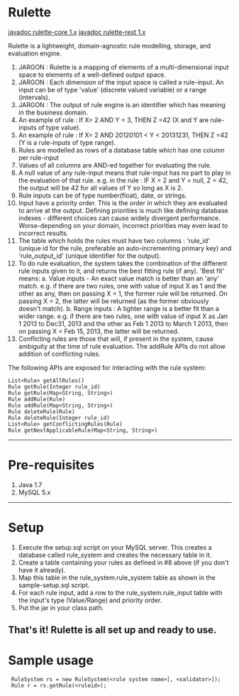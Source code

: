 # Rulette

[javadoc rulette-core 1.x](http://kislayverma.github.io/Rulette/1.x/rulette-core)
[javadoc rulette-rest 1.x](http://kislayverma.github.io/Rulette/1.x/rulette-rest)

Rulette is a lightweight, domain-agnostic rule modelling, storage, and evaluation engine.

 1. JARGON : Rulette is a mapping of elements of a multi-dimensional input space to elements of a well-defined output space.
 2. JARGON : Each dimension of the input space is called a rule-input. An input can be of type 'value' (discrete valued variable) or a range (intervals).
 3. JARGON : The output of rule engine is an identifier which has meaning in the business domain.
 4. An example of rule : If X= 2 AND Y = 3, THEN Z =42 (X and Y are rule-inputs of type value).
 5. An example of rule : If X= 2 AND 20120101 < Y < 20131231, THEN Z =42 (Y is a rule-inputs of type range).
 6. Rules are modelled as rows of a database table which has one column per rule-input
 7. Values of all columns are AND-ed together for evaluating the rule.
 8. A null value of any rule-input means that rule-input has no part to play in the evaluation of that rule. e.g. in the rule : IF X = 2 and Y = null, Z = 42, the output will be 42 for all values of Y so long as X is 2.
 6. Rule inputs can be of type number(float), date, or strings.
 7. Input have a priority order. This is the order in which they are evaluated to arrive at the
    output. Defining priorities is much like defining database indexes - different choices can 
    cause widely divergent performance. Worse-depending on your domain, incorrect priorities may 
    even lead to incorrect results.
 8. The table which holds the rules must have two columns : 'rule_id' (unique id for the rule, preferable an auto-incrementing primary key) and 'rule_output_id' (unique identifier for the output).
 9. To do rule evaluation, the system takes the combination of the different rule inputs given 
    to it, and returns the best fitting rule (if any). 'Best fit' means:
    a. Value inputs - An exact value match is better than an 'any' match. e.g. if there are two 
       rules, one with value of input X as 1 and the other as any, then on passing X = 1, the 
       former rule will be returned. On passing X = 2, the latter will be returned (as the 
       former obviously doesn't match).
    b. Range inputs : A tighter range is a better fit than a wider range. e.g. if there are two 
       rules, one with value of input X as Jan 1 2013 to Dec31, 2013 and the other as Feb 1 2013 
       to March 1 2013, then on passing X = Feb 15, 2013, the latter will be returned.
 10. Conflicting rules are those that will, if present in the system, cause ambiguity at the time 
     of rule evaluation. The addRule APIs do not allow addition of conflicting rules.

The following APIs are exposed for interacting with the rule system:
```
List<Rule> getAllRules()
Rule getRule(Integer rule_id)
Rule getRule(Map<String, String>)
Rule addRule(Rule)
Rule addRule(Map<String, String>)
Rule deleteRule(Rule)
Rule deleteRule(Integer rule_id)
List<Rule> getConflictingRules(Rule)
Rule getNextApplicableRule(Map<String, String>)
```
-------------------------
#  Pre-requisites
 1. Java 1.7
 2. MySQL 5.x
-------------------------- 
# Setup
 1. Execute the setup.sql script on your MySQL server. This creates a database called rule_system
    and creates the necessary table in it.
 2. Create a table containing your rules as defined in #8 above (if you don't have it already).
 3. Map this table in the rule_system.rule_system table as shown in the sample-setup.sql script.
 4. For each rule input, add a row to the rule_system.rule_input table with the input's type 
    (Value/Range) and priority order.
 5. Put the jar in your class path.
 
 That's  it! Rulette is all set up and ready to use.
------------------------------------------------------
#  Sample usage #

```
 RuleSystem rs = new RuleSystem(<rule system name>[, <validator>]);
 Rule r = rs.getRule(<ruleid>);
```
